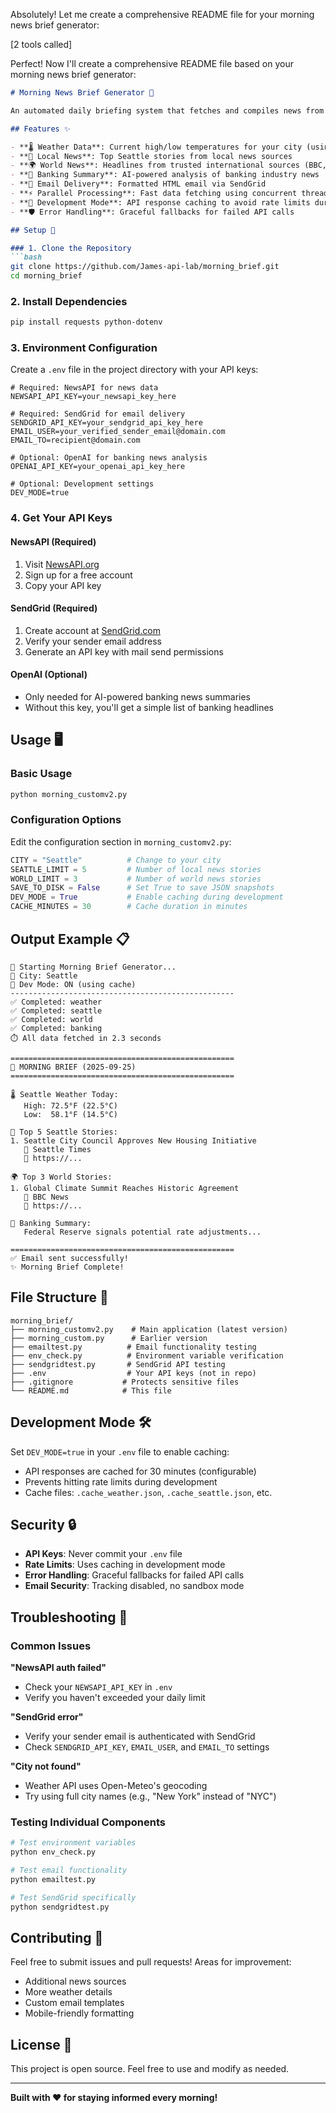 Absolutely! Let me create a comprehensive README file for your morning news brief generator:

[2 tools called]

Perfect! Now I'll create a comprehensive README file based on your morning news brief generator:

```markdown
# Morning News Brief Generator 📰

An automated daily briefing system that fetches and compiles news from multiple sources, weather data, and banking industry insights into a personalized morning email.

## Features ✨

- **🌡️ Weather Data**: Current high/low temperatures for your city (using Open-Meteo API)
- **📍 Local News**: Top Seattle stories from local news sources
- **🌍 World News**: Headlines from trusted international sources (BBC, Reuters, AP)
- **🏦 Banking Summary**: AI-powered analysis of banking industry news
- **📧 Email Delivery**: Formatted HTML email via SendGrid
- **⚡ Parallel Processing**: Fast data fetching using concurrent threads
- **🔄 Development Mode**: API response caching to avoid rate limits during development
- **🛡️ Error Handling**: Graceful fallbacks for failed API calls

## Setup 🚀

### 1. Clone the Repository
```bash
git clone https://github.com/James-api-lab/morning_brief.git
cd morning_brief
```

### 2. Install Dependencies
```bash
pip install requests python-dotenv
```

### 3. Environment Configuration
Create a `.env` file in the project directory with your API keys:

```env
# Required: NewsAPI for news data
NEWSAPI_API_KEY=your_newsapi_key_here

# Required: SendGrid for email delivery
SENDGRID_API_KEY=your_sendgrid_api_key_here
EMAIL_USER=your_verified_sender_email@domain.com
EMAIL_TO=recipient@domain.com

# Optional: OpenAI for banking news analysis
OPENAI_API_KEY=your_openai_api_key_here

# Optional: Development settings
DEV_MODE=true
```

### 4. Get Your API Keys

#### NewsAPI (Required)
1. Visit [NewsAPI.org](https://newsapi.org/)
2. Sign up for a free account
3. Copy your API key

#### SendGrid (Required)
1. Create account at [SendGrid.com](https://sendgrid.com/)
2. Verify your sender email address
3. Generate an API key with mail send permissions

#### OpenAI (Optional)
- Only needed for AI-powered banking news summaries
- Without this key, you'll get a simple list of banking headlines

## Usage 🖥️

### Basic Usage
```bash
python morning_customv2.py
```

### Configuration Options
Edit the configuration section in `morning_customv2.py`:

```python
CITY = "Seattle"          # Change to your city
SEATTLE_LIMIT = 5         # Number of local news stories
WORLD_LIMIT = 3           # Number of world news stories
SAVE_TO_DISK = False      # Set True to save JSON snapshots
DEV_MODE = True           # Enable caching during development
CACHE_MINUTES = 30        # Cache duration in minutes
```

## Output Example 📋

```
🚀 Starting Morning Brief Generator...
📍 City: Seattle
🔧 Dev Mode: ON (using cache)
--------------------------------------------------
✅ Completed: weather
✅ Completed: seattle
✅ Completed: world
✅ Completed: banking
⏱️ All data fetched in 2.3 seconds

==================================================
📰 MORNING BRIEF (2025-09-25)
==================================================

🌡️ Seattle Weather Today:
   High: 72.5°F (22.5°C)
   Low:  58.1°F (14.5°C)

📍 Top 5 Seattle Stories:
1. Seattle City Council Approves New Housing Initiative
   📰 Seattle Times
   🔗 https://...

🌍 Top 3 World Stories:
1. Global Climate Summit Reaches Historic Agreement
   📰 BBC News
   🔗 https://...

🏦 Banking Summary:
   Federal Reserve signals potential rate adjustments...

==================================================
✅ Email sent successfully!
✨ Morning Brief Complete!
```

## File Structure 📁

```
morning_brief/
├── morning_customv2.py    # Main application (latest version)
├── morning_custom.py      # Earlier version
├── emailtest.py          # Email functionality testing
├── env_check.py          # Environment variable verification
├── sendgridtest.py       # SendGrid API testing
├── .env                  # Your API keys (not in repo)
├── .gitignore           # Protects sensitive files
└── README.md            # This file
```

## Development Mode 🛠️

Set `DEV_MODE=true` in your `.env` file to enable caching:
- API responses are cached for 30 minutes (configurable)
- Prevents hitting rate limits during development
- Cache files: `.cache_weather.json`, `.cache_seattle.json`, etc.

## Security 🔒

- **API Keys**: Never commit your `.env` file
- **Rate Limits**: Uses caching in development mode
- **Error Handling**: Graceful fallbacks for failed API calls
- **Email Security**: Tracking disabled, no sandbox mode

## Troubleshooting 🔧

### Common Issues

**"NewsAPI auth failed"**
- Check your `NEWSAPI_API_KEY` in `.env`
- Verify you haven't exceeded your daily limit

**"SendGrid error"**
- Verify your sender email is authenticated with SendGrid
- Check `SENDGRID_API_KEY`, `EMAIL_USER`, and `EMAIL_TO` settings

**"City not found"**
- Weather API uses Open-Meteo's geocoding
- Try using full city names (e.g., "New York" instead of "NYC")

### Testing Individual Components

```bash
# Test environment variables
python env_check.py

# Test email functionality
python emailtest.py

# Test SendGrid specifically
python sendgridtest.py
```

## Contributing 🤝

Feel free to submit issues and pull requests! Areas for improvement:
- Additional news sources
- More weather details
- Custom email templates
- Mobile-friendly formatting

## License 📄

This project is open source. Feel free to use and modify as needed.

---

**Built with ❤️ for staying informed every morning!**
```
